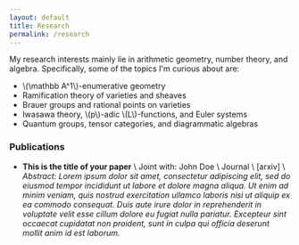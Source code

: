 ```yaml
---
layout: default
title: Research
permalink: /research
---
```


My research interests mainly lie in arithmetic  geometry, number theory, and algebra. Specifically, some of the topics I'm curious about are:

- \\(\mathbb A^1\\)-enumerative geometry
- Ramification theory of varieties and sheaves
- Brauer groups and rational points on varieties
- Iwasawa theory, \\(p\\)-adic \\(L\\)-functions, and Euler systems
- Quantum groups, tensor categories, and diagrammatic algebras


### Publications
- **This is the title of your paper** \\
Joint with: John Doe  \\
Journal \\
[arxiv] \\
*Abstract: Lorem ipsum dolor sit amet, consectetur adipiscing elit, sed do eiusmod tempor incididunt ut labore et dolore magna aliqua. Ut enim ad minim veniam, quis nostrud exercitation ullamco laboris nisi ut aliquip ex ea commodo consequat. Duis aute irure dolor in reprehenderit in voluptate velit esse cillum dolore eu fugiat nulla pariatur. Excepteur sint occaecat cupidatat non proident, sunt in culpa qui officia deserunt mollit anim id est laborum.*
